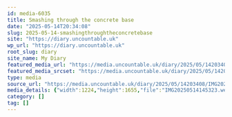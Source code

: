 ```yaml
---
id: media-6035
title: Smashing through the concrete base
date: "2025-05-14T20:34:08"
slug: 2025-05-14-smashingthroughtheconcretebase
site: "https://diary.uncountable.uk"
wp_url: "https://diary.uncountable.uk"
root_slug: diary
site_name: My Diary
featured_media_url: "https://media.uncountable.uk/diary/2025/05/14203408/IMG20250514145323.webp"
featured_media_srcset: "https://media.uncountable.uk/diary/2025/05/14203408/IMG20250514145323-222x300.webp 222w, https://media.uncountable.uk/diary/2025/05/14203408/IMG20250514145323-757x1024.webp 757w, https://media.uncountable.uk/diary/2025/05/14203408/IMG20250514145323-150x150.webp 150w, https://media.uncountable.uk/diary/2025/05/14203408/IMG20250514145323-473x640.webp 473w, https://media.uncountable.uk/diary/2025/05/14203408/IMG20250514145323.webp 1224w"
type: media
source_url: "https://media.uncountable.uk/diary/2025/05/14203408/IMG20250514145323.webp"
media_details: {"width":1224,"height":1655,"file":"IMG20250514145323.webp","filesize":185834,"sizes":{"medium":{"file":"IMG20250514145323-222x300.webp","width":222,"height":300,"filesize":37164,"mime_type":"image/webp","source_url":"https://media.uncountable.uk/diary/2025/05/14203408/IMG20250514145323-222x300.webp"},"large":{"file":"IMG20250514145323-757x1024.webp","width":757,"height":1024,"filesize":190636,"mime_type":"image/webp","source_url":"https://media.uncountable.uk/diary/2025/05/14203408/IMG20250514145323-757x1024.webp"},"thumbnail":{"file":"IMG20250514145323-150x150.webp","width":150,"height":150,"filesize":22142,"mime_type":"image/webp","source_url":"https://media.uncountable.uk/diary/2025/05/14203408/IMG20250514145323-150x150.webp"},"mobwidth":{"file":"IMG20250514145323-473x640.webp","width":473,"height":640,"filesize":98778,"mime_type":"image/webp","source_url":"https://media.uncountable.uk/diary/2025/05/14203408/IMG20250514145323-473x640.webp"},"full":{"file":"IMG20250514145323.webp","width":1224,"height":1655,"mime_type":"image/webp","source_url":"https://media.uncountable.uk/diary/2025/05/14203408/IMG20250514145323.webp"}},"image_meta":{"aperture":"0","credit":"","camera":"","caption":"","created_timestamp":"0","copyright":"","focal_length":"0","iso":"0","shutter_speed":"0","title":"","orientation":"0","keywords":[]}}
category: []
tag: []
---
```


